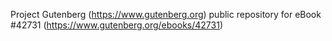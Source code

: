 Project Gutenberg (https://www.gutenberg.org) public repository for eBook #42731 (https://www.gutenberg.org/ebooks/42731)
